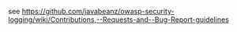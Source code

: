 see https://github.com/javabeanz/owasp-security-logging/wiki/Contributions,--Requests-and--Bug-Report-guidelines
